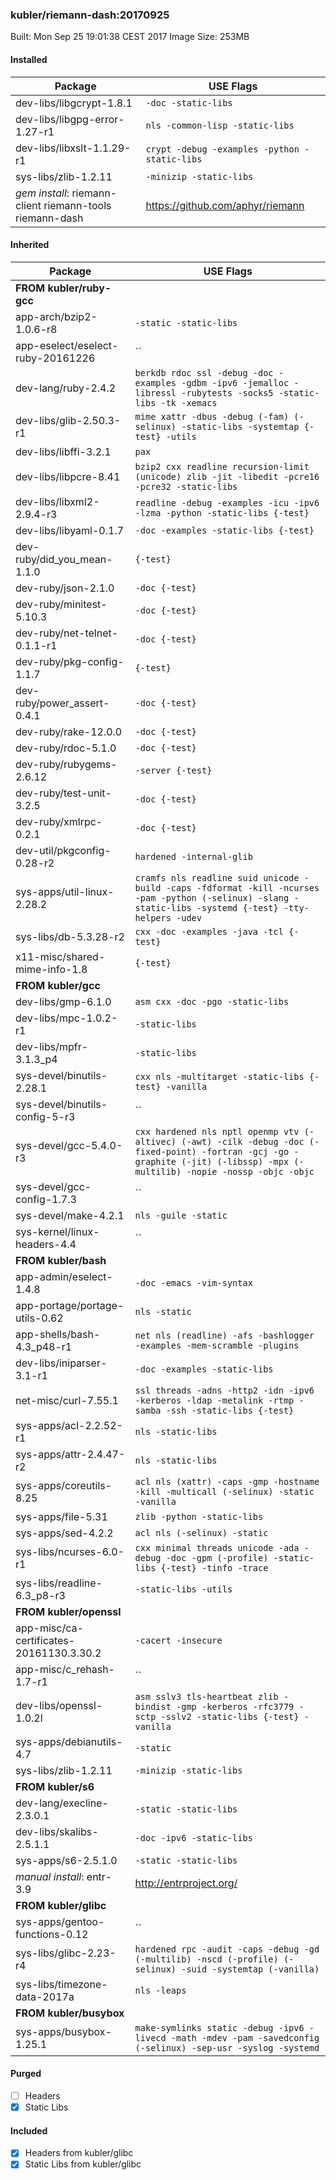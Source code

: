 ### kubler/riemann-dash:20170925

Built: Mon Sep 25 19:01:38 CEST 2017
Image Size: 253MB

#### Installed
Package | USE Flags
--------|----------
dev-libs/libgcrypt-1.8.1 | `-doc -static-libs`
dev-libs/libgpg-error-1.27-r1 | `nls -common-lisp -static-libs`
dev-libs/libxslt-1.1.29-r1 | `crypt -debug -examples -python -static-libs`
sys-libs/zlib-1.2.11 | `-minizip -static-libs`
*gem install*: riemann-client riemann-tools riemann-dash | https://github.com/aphyr/riemann
#### Inherited
Package | USE Flags
--------|----------
**FROM kubler/ruby-gcc** |
app-arch/bzip2-1.0.6-r8 | `-static -static-libs`
app-eselect/eselect-ruby-20161226 | ``
dev-lang/ruby-2.4.2 | `berkdb rdoc ssl -debug -doc -examples -gdbm -ipv6 -jemalloc -libressl -rubytests -socks5 -static-libs -tk -xemacs`
dev-libs/glib-2.50.3-r1 | `mime xattr -dbus -debug (-fam) (-selinux) -static-libs -systemtap {-test} -utils`
dev-libs/libffi-3.2.1 | `pax`
dev-libs/libpcre-8.41 | `bzip2 cxx readline recursion-limit (unicode) zlib -jit -libedit -pcre16 -pcre32 -static-libs`
dev-libs/libxml2-2.9.4-r3 | `readline -debug -examples -icu -ipv6 -lzma -python -static-libs {-test}`
dev-libs/libyaml-0.1.7 | `-doc -examples -static-libs {-test}`
dev-ruby/did_you_mean-1.1.0 | `{-test}`
dev-ruby/json-2.1.0 | `-doc {-test}`
dev-ruby/minitest-5.10.3 | `-doc {-test}`
dev-ruby/net-telnet-0.1.1-r1 | `-doc {-test}`
dev-ruby/pkg-config-1.1.7 | `{-test}`
dev-ruby/power_assert-0.4.1 | `-doc {-test}`
dev-ruby/rake-12.0.0 | `-doc {-test}`
dev-ruby/rdoc-5.1.0 | `-doc {-test}`
dev-ruby/rubygems-2.6.12 | `-server {-test}`
dev-ruby/test-unit-3.2.5 | `-doc {-test}`
dev-ruby/xmlrpc-0.2.1 | `-doc {-test}`
dev-util/pkgconfig-0.28-r2 | `hardened -internal-glib`
sys-apps/util-linux-2.28.2 | `cramfs nls readline suid unicode -build -caps -fdformat -kill -ncurses -pam -python (-selinux) -slang -static-libs -systemd {-test} -tty-helpers -udev`
sys-libs/db-5.3.28-r2 | `cxx -doc -examples -java -tcl {-test}`
x11-misc/shared-mime-info-1.8 | `{-test}`
**FROM kubler/gcc** |
dev-libs/gmp-6.1.0 | `asm cxx -doc -pgo -static-libs`
dev-libs/mpc-1.0.2-r1 | `-static-libs`
dev-libs/mpfr-3.1.3_p4 | `-static-libs`
sys-devel/binutils-2.28.1 | `cxx nls -multitarget -static-libs {-test} -vanilla`
sys-devel/binutils-config-5-r3 | ``
sys-devel/gcc-5.4.0-r3 | `cxx hardened nls nptl openmp vtv (-altivec) (-awt) -cilk -debug -doc (-fixed-point) -fortran -gcj -go -graphite (-jit) (-libssp) -mpx (-multilib) -nopie -nossp -objc -objc`
sys-devel/gcc-config-1.7.3 | ``
sys-devel/make-4.2.1 | `nls -guile -static`
sys-kernel/linux-headers-4.4 | ``
**FROM kubler/bash** |
app-admin/eselect-1.4.8 | `-doc -emacs -vim-syntax`
app-portage/portage-utils-0.62 | `nls -static`
app-shells/bash-4.3_p48-r1 | `net nls (readline) -afs -bashlogger -examples -mem-scramble -plugins`
dev-libs/iniparser-3.1-r1 | `-doc -examples -static-libs`
net-misc/curl-7.55.1 | `ssl threads -adns -http2 -idn -ipv6 -kerberos -ldap -metalink -rtmp -samba -ssh -static-libs {-test}`
sys-apps/acl-2.2.52-r1 | `nls -static-libs`
sys-apps/attr-2.4.47-r2 | `nls -static-libs`
sys-apps/coreutils-8.25 | `acl nls (xattr) -caps -gmp -hostname -kill -multicall (-selinux) -static -vanilla`
sys-apps/file-5.31 | `zlib -python -static-libs`
sys-apps/sed-4.2.2 | `acl nls (-selinux) -static`
sys-libs/ncurses-6.0-r1 | `cxx minimal threads unicode -ada -debug -doc -gpm (-profile) -static-libs {-test} -tinfo -trace`
sys-libs/readline-6.3_p8-r3 | `-static-libs -utils`
**FROM kubler/openssl** |
app-misc/ca-certificates-20161130.3.30.2 | `-cacert -insecure`
app-misc/c_rehash-1.7-r1 | ``
dev-libs/openssl-1.0.2l | `asm sslv3 tls-heartbeat zlib -bindist -gmp -kerberos -rfc3779 -sctp -sslv2 -static-libs {-test} -vanilla`
sys-apps/debianutils-4.7 | `-static`
sys-libs/zlib-1.2.11 | `-minizip -static-libs`
**FROM kubler/s6** |
dev-lang/execline-2.3.0.1 | `-static -static-libs`
dev-libs/skalibs-2.5.1.1 | `-doc -ipv6 -static-libs`
sys-apps/s6-2.5.1.0 | `-static -static-libs`
*manual install*: entr-3.9 | http://entrproject.org/
**FROM kubler/glibc** |
sys-apps/gentoo-functions-0.12 | ``
sys-libs/glibc-2.23-r4 | `hardened rpc -audit -caps -debug -gd (-multilib) -nscd (-profile) (-selinux) -suid -systemtap (-vanilla)`
sys-libs/timezone-data-2017a | `nls -leaps`
**FROM kubler/busybox** |
sys-apps/busybox-1.25.1 | `make-symlinks static -debug -ipv6 -livecd -math -mdev -pam -savedconfig (-selinux) -sep-usr -syslog -systemd`
#### Purged
- [ ] Headers
- [x] Static Libs

#### Included
- [x] Headers from kubler/glibc
- [x] Static Libs from kubler/glibc
